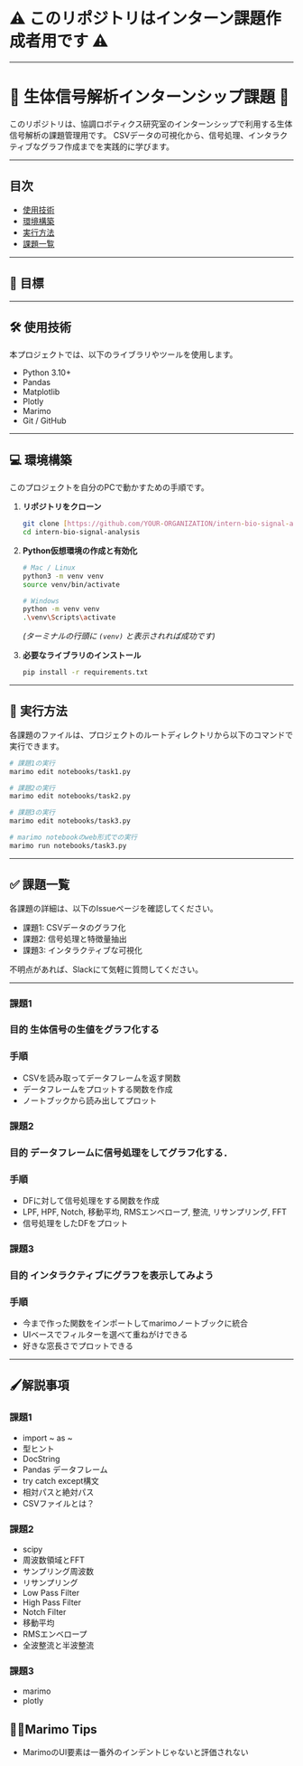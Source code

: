 # ⚠️ このリポジトリはインターン課題作成者用です ⚠️

---

# 🔬 生体信号解析インターンシップ課題 🔬

このリポジトリは、協調ロボティクス研究室のインターンシップで利用する生体信号解析の課題管理用です。 CSVデータの可視化から、信号処理、インタラクティブなグラフ作成までを実践的に学びます。



---

## 目次
- [使用技術](#-使用技術)
- [環境構築](#-環境構築)
- [実行方法](#-実行方法)
- [課題一覧](#-課題一覧)

---
## 🎉 目標


---

## 🛠️ 使用技術
本プロジェクトでは、以下のライブラリやツールを使用します。
- Python 3.10+
- Pandas
- Matplotlib
- Plotly
- Marimo
- Git / GitHub

---

## 💻 環境構築
このプロジェクトを自分のPCで動かすための手順です。

1.  **リポジトリをクローン**
    ```bash
    git clone [https://github.com/YOUR-ORGANIZATION/intern-bio-signal-analysis.git](https://github.com/YOUR-ORGANIZATION/intern-bio-signal-analysis.git)
    cd intern-bio-signal-analysis
    ```

2.  **Python仮想環境の作成と有効化**
    ```bash
    # Mac / Linux
    python3 -m venv venv
    source venv/bin/activate

    # Windows
    python -m venv venv
    .\venv\Scripts\activate
    ```
    *(ターミナルの行頭に `(venv)` と表示されれば成功です)*

3.  **必要なライブラリのインストール**
    ```bash
    pip install -r requirements.txt
    ```

---

## 🚀 実行方法
各課題のファイルは、プロジェクトのルートディレクトリから以下のコマンドで実行できます。

```bash
# 課題1の実行
marimo edit notebooks/task1.py

# 課題2の実行
marimo edit notebooks/task2.py

# 課題3の実行 
marimo edit notebooks/task3.py

# marimo notebookのweb形式での実行
marimo run notebooks/task3.py
```

---

## ✅ 課題一覧
各課題の詳細は、以下のIssueページを確認してください。

- 課題1: CSVデータのグラフ化
- 課題2: 信号処理と特徴量抽出
- 課題3: インタラクティブな可視化

不明点があれば、Slackにて気軽に質問してください。

---

### 課題1
### 目的 生体信号の生値をグラフ化する
### 手順
- CSVを読み取ってデータフレームを返す関数
- データフレームをプロットする関数を作成
- ノートブックから読み出してプロット

### 課題2
### 目的 データフレームに信号処理をしてグラフ化する．
### 手順
-  DFに対して信号処理をする関数を作成
-  LPF, HPF, Notch, 移動平均, RMSエンベロープ, 整流, リサンプリング, FFT
-  信号処理をしたDFをプロット

### 課題3
### 目的 インタラクティブにグラフを表示してみよう
### 手順
- 今まで作った関数をインポートしてmarimoノートブックに統合
- UIベースでフィルターを選べて重ねがけできる
- 好きな窓長さでプロットできる

---

## 🖌️解説事項
### 課題1
- import ~ as ~ 
- 型ヒント
- DocString
- Pandas データフレーム
- try catch except構文
- 相対パスと絶対パス
- CSVファイルとは？

### 課題2
-  scipy
-  周波数領域とFFT
-  サンプリング周波数
-  リサンプリング
-  Low Pass Filter
-  High Pass Filter
-  Notch Filter
-  移動平均
-  RMSエンベロープ
-  全波整流と半波整流

### 課題3
-  marimo
-  plotly

## 🌊🍃Marimo Tips
- MarimoのUI要素は一番外のインデントじゃないと評価されない
